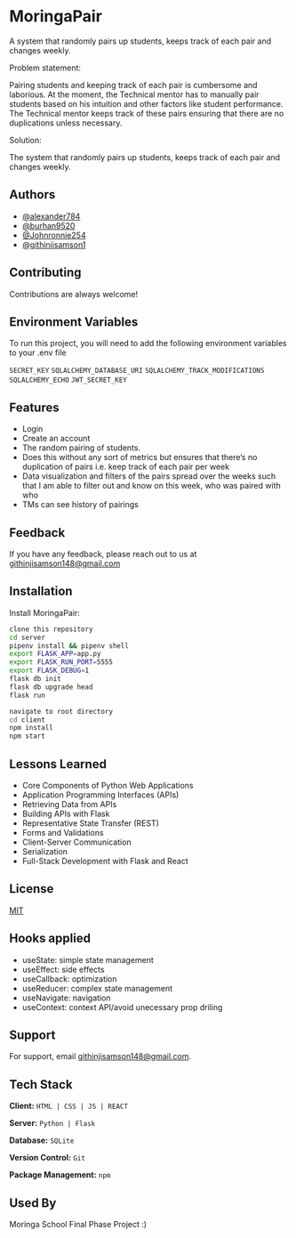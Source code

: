
# MoringaPair

<p>A system that randomly pairs up students, keeps track of each pair and changes weekly.
</p>

Problem statement: 

Pairing students and keeping track of each pair is cumbersome and laborious. At the moment, the Technical mentor has to manually pair students based on his intuition and other factors like student performance. The Technical mentor keeps track of these pairs ensuring that there are no duplications unless necessary.

Solution: 

The system that randomly pairs up students, keeps track of each pair and changes weekly.



## Authors

- [@alexander784](https://github.com/alexander784)
- [@burhan9520](https://github.com/burhan9520)
- [@Johnronnie254](https://github.com/Johnronnie254)
- [@githinjisamson1](https://www.github.com/githinjisamson1)


## Contributing

Contributions are always welcome!




## Environment Variables

To run this project, you will need to add the following environment variables to your .env file

`SECRET_KEY`
`SQLALCHEMY_DATABASE_URI`
`SQLALCHEMY_TRACK_MODIFICATIONS`
`SQLALCHEMY_ECHO`
`JWT_SECRET_KEY`


## Features

- Login
- Create an account
- The random pairing of students. 
- Does this without any sort of metrics but ensures that there’s no duplication of pairs i.e. keep track of each pair per week
- Data visualization and filters of the pairs spread over the weeks such that I am able to filter out and know on this week, who was paired with who
- TMs can see history of pairings


## Feedback

If you have any feedback, please reach out to us at githinjisamson148@gmail.com


## Installation

Install MoringaPair:

```bash
clone this repository
cd server
pipenv install && pipenv shell
export FLASK_APP=app.py
export FLASK_RUN_PORT=5555
export FLASK_DEBUG=1
flask db init
flask db upgrade head
flask run

navigate to root directory
cd client
npm install
npm start

```
    
## Lessons Learned

- Core Components of Python Web Applications
- Application Programming Interfaces (APIs)
- Retrieving Data from APIs
- Building APIs with Flask
- Representative State Transfer (REST)
- Forms and Validations
- Client-Server Communication
- Serialization
- Full-Stack Development with Flask and React


## License

[MIT](https://choosealicense.com/licenses/mit/)


## Hooks applied

- useState: simple state management
- useEffect: side effects
- useCallback: optimization
- useReducer: complex state management
- useNavigate: navigation
- useContext: context API/avoid unecessary prop driling

## Support

For support, email githinjisamson148@gmail.com.


## Tech Stack

**Client:** ```HTML | CSS | JS | REACT```

**Server:** ```Python | Flask```

**Database:** ```SQLite```

**Version Control:** ```Git```

**Package Management:** ```npm```


## Used By

Moringa School Final Phase Project :)
